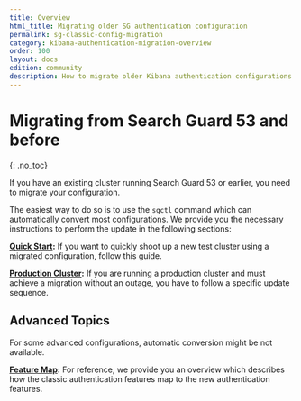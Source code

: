 ```yaml
---
title: Overview
html_title: Migrating older SG authentication configuration
permalink: sg-classic-config-migration
category: kibana-authentication-migration-overview
order: 100
layout: docs
edition: community
description: How to migrate older Kibana authentication configurations to sg_frontend_authc.yml
---
```

<!---
Copyright 2022 floragunn GmbH
-->

# Migrating from Search Guard 53 and before
{: .no_toc}

If you have an existing cluster running Search Guard 53 or earlier, you need to migrate your configuration. 

The easiest way to do so is to use the `sgctl` command which can automatically convert most configurations. We provide you the necessary instructions to perform the update in the following sections:

**[Quick Start](sg53_migration_quick.md):** If you want to quickly shoot up a new test cluster using a migrated configuration, follow this guide.

**[Production Cluster](sg53_migration_prod.md):** If you are running a production cluster and must achieve a migration without an outage, you have to follow a specific update sequence. 


## Advanced Topics

For some advanced configurations, automatic conversion might be not available. 

**[Feature Map](sg53_migration_feature_map.md):** For reference, we provide you an overview which describes how the classic authentication features map to the new authentication features.